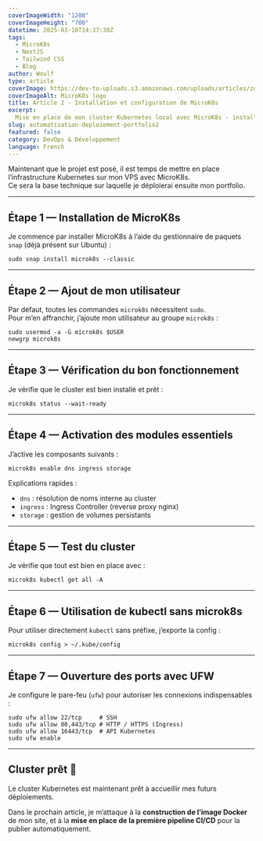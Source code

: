 ```yaml
---
coverImageWidth: "1200"
coverImageHeight: "700"
datetime: 2025-03-10T14:37:30Z
tags:
  - MicroK8s
  - NextJS
  - Tailwind CSS
  - Blog
author: Woulf
type: article
coverImage: https://dev-to-uploads.s3.amazonaws.com/uploads/articles/zqyabboavyg5gtxq1plz.jpg
coverImageAlt: MicroK8s logo
title: Article 2 - Installation et configuration de MicroK8s
excerpt:
  Mise en place de mon cluster Kubernetes local avec MicroK8s - installation, configuration réseau, activation des modules clés, et ouverture sécurisée via UFW.
slug: automatisation-deploiement-portfolio2
featured: false
category: DevOps & Développement
language: French
---
```


Maintenant que le projet est posé, il est temps de mettre en place l’infrastructure Kubernetes sur mon VPS avec MicroK8s.  
Ce sera la base technique sur laquelle je déploierai ensuite mon portfolio.

---

## Étape 1 — Installation de MicroK8s

Je commence par installer MicroK8s à l’aide du gestionnaire de paquets `snap` (déjà présent sur Ubuntu) :

```
sudo snap install microk8s --classic
```

---

## Étape 2 — Ajout de mon utilisateur

Par défaut, toutes les commandes `microk8s` nécessitent `sudo`.  
Pour m’en affranchir, j’ajoute mon utilisateur au groupe `microk8s` :

```
sudo usermod -a -G microk8s $USER
newgrp microk8s
```

---

## Étape 3 — Vérification du bon fonctionnement

Je vérifie que le cluster est bien installé et prêt :

```
microk8s status --wait-ready
```

---

## Étape 4 — Activation des modules essentiels

J’active les composants suivants :

```
microk8s enable dns ingress storage
```

Explications rapides :
- `dns` : résolution de noms interne au cluster
- `ingress` : Ingress Controller (reverse proxy nginx)
- `storage` : gestion de volumes persistants

---

## Étape 5 — Test du cluster

Je vérifie que tout est bien en place avec :

```
microk8s kubectl get all -A
```

---

## Étape 6 — Utilisation de kubectl sans microk8s

Pour utiliser directement `kubectl` sans préfixe, j’exporte la config :

```
microk8s config > ~/.kube/config
```

---

## Étape 7 — Ouverture des ports avec UFW

Je configure le pare-feu (`ufw`) pour autoriser les connexions indispensables :

```
sudo ufw allow 22/tcp     # SSH
sudo ufw allow 80,443/tcp # HTTP / HTTPS (Ingress)
sudo ufw allow 16443/tcp  # API Kubernetes
sudo ufw enable
```

---

## Cluster prêt 🚀

Le cluster Kubernetes est maintenant prêt à accueillir mes futurs déploiements.

Dans le prochain article, je m’attaque à la **construction de l’image Docker** de mon site, et à la **mise en place de la première pipeline CI/CD** pour la publier automatiquement.
